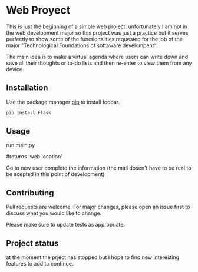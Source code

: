 # Web Proyect

This is just the beginning of a simple web project, unfortunately I am not in the web development major so this project was just a practice but it serves perfectly to show some of the functionalities requested for the job of the major "Technological Foundations of softaware develompent".

The main idea is to make a virtual agenda where users can write down and save all their thoughts or to-do lists and then re-enter to view them from any device.

## Installation


Use the package manager [pip](https://pip.pypa.io/en/stable/) to install foobar.

```bash
pip install Flask

```
## Usage

run main.py


#returns 'web location'

Go to new user complete the information (the mail dosen't have to be real to be acepted in this point of development)


## Contributing

Pull requests are welcome. For major changes, please open an issue first
to discuss what you would like to change.

Please make sure to update tests as appropriate.


## Project status
at the moment the prject has stopped but I hope to find new interesting features to add to continue.
